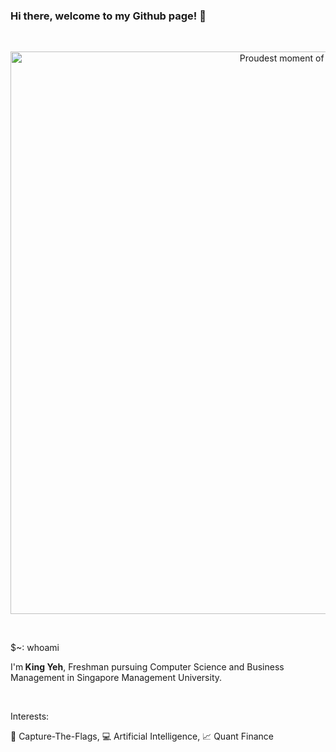### Hi there, welcome to my Github page! 👋
<br>
<p align="center">
  <img width="900" src="https://scontent.fsin3-1.fna.fbcdn.net/v/t1.6435-9/80622775_10219154407184727_487272367672786944_n.jpg?_nc_cat=105&ccb=1-3&_nc_sid=e3f864&_nc_ohc=iY9R9ZvXNfMAX_dwMDE&_nc_ht=scontent.fsin3-1.fna&oh=20af2a77fca49acb8b598f105ec09f34&oe=60CA824C" alt="Proudest moment of my life">
</p>
<br>
<p>$~: whoami</p>
<p> I'm<strong> King Yeh</strong>, Freshman pursuing Computer Science and Business Management in Singapore Management University. </p>
<br>
<p>Interests:</p>
<p>🚩 Capture-The-Flags, 💻 Artificial Intelligence, 📈 Quant Finance </p>



<!--
**xbowery/xbowery** is a ✨ _special_ ✨ repository because its `README.md` (this file) appears on your GitHub profile.

Here are some ideas to get you started:

- 🔭 I’m currently working on ...
- 🌱 I’m currently learning ...
- 👯 I’m looking to collaborate on ...
- 🤔 I’m looking for help with ...
- 💬 Ask me about ...
- 📫 How to reach me: ...
- 😄 Pronouns: ...
- ⚡ Fun fact: ...
-->
